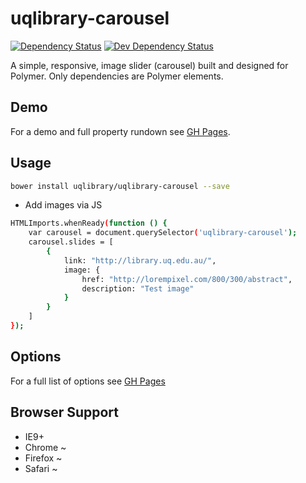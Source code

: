 # uqlibrary-carousel

[![Dependency Status](https://david-dm.org/uqlibrary/uqlibrary-carousel.svg)](https://david-dm.org/uqlibrary/uqlibrary-carousel)
[![Dev Dependency Status](https://david-dm.org/uqlibrary/uqlibrary-carousel/dev-status.svg)](https://david-dm.org/uqlibrary/uqlibrary-carousel?type=dev)

A simple, responsive, image slider (carousel) built and designed for Polymer. Only dependencies are Polymer elements.

## Demo

For a demo and full property rundown see [GH Pages](http://uqlibrary.github.io/uqlibrary-carousel).

## Usage
```sh
bower install uqlibrary/uqlibrary-carousel --save
```
- Add images via JS
```sh
HTMLImports.whenReady(function () {
    var carousel = document.querySelector('uqlibrary-carousel');
    carousel.slides = [
        {
            link: "http://library.uq.edu.au/",
            image: {
                href: "http://lorempixel.com/800/300/abstract",
                description: "Test image"
            }
        }
    ]
});
```

## Options
For a full list of options see [GH Pages](http://uqlibrary.github.io/uqlibrary-carousel)

## Browser Support
- IE9+
- Chrome ~
- Firefox ~
- Safari ~
